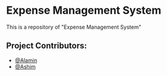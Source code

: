 
# Expense Management System

This is a repository of "Expense Management System"


## Project Contributors:

- [@Alamin](https://www.github.com/alamindesign)
- [@Ashim](https://www.github.com/ashimghoshfm)

